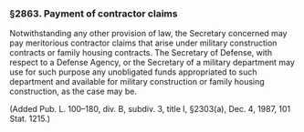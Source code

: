 ### §2863. Payment of contractor claims ###

Notwithstanding any other provision of law, the Secretary concerned may pay meritorious contractor claims that arise under military construction contracts or family housing contracts. The Secretary of Defense, with respect to a Defense Agency, or the Secretary of a military department may use for such purpose any unobligated funds appropriated to such department and available for military construction or family housing construction, as the case may be.

(Added Pub. L. 100–180, div. B, subdiv. 3, title I, §2303(a), Dec. 4, 1987, 101 Stat. 1215.)